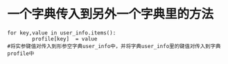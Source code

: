 # 一个字典传入到另外一个字典里的方法

```
for key,value in user_info.items():
		profile[key]  = value	
#将实参键值对传入到形参空字典user_info中，并将字典user_info里的键值对传入到字典profile中
```

